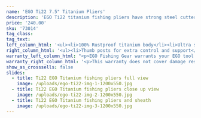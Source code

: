 ```yaml
---
name: 'EGO Ti22 7.5" Titanium Pliers'
description: 'EGO Ti22 titanium fishing pliers have strong steel cutters. 100% Rustproof ultra-strong lightweight replaceable tungsten steel cutters Lanyard fastening loop and sheath'
price: '240.00'
sku: '73014'
tag_class:
tag_text:
left_column_html: '<ul><li>100% Rustproof titanium body</li><li>Ultra strong teeth for maximum grip</li><li>Precisely engineered replaceable tungsten steel cutters</li><li>Contoured handles for comfort grip</li></ul>'
right_column_html: '<ul><li>Thumb posts for extra control and support</li><li>Lanyard fastening loop and sheath included</li><li>Limited lifetime warranty</li></ul>'
warranty_left_column_html: "<p>EGO Fishing Gear warrants your EGO tool to be free of defects in material and workmanship for a period of two (1) year from the date of original purchase.</p><div class=\"\\&quot;divider\\&quot;\">&nbsp;</div><p><strong>If your EGO fishing tool exhibits such a defect, Adventure Products will, at its option, replace or repair it without charge, provided the customer:</strong></p><p><strong>1) Returns </strong><strong>defective</strong><strong> product, postage paid and insured, indicating the reason(s) for the return to:</strong></p><p>Adventure Products<br />Product Returns<br />889 Guy Paine Rd.<br />Macon, GA 31206</p><p>2) Submits proof of date of original purchase.</p><p><a class=\"block_btn\" href=\"/contact-us\">File Claim Online</a></p>"
warranty_right_column_html: '<p>This warranty does not cover damage resulting from accident, misuse, abuse, tampering, unreasonable use or normal wear.</p><p>ADVENTURE PRODUCTS, INC. MAKES NO OTHER WARRANTY EXPRESS OR IMPLIED INCLUDING THE IMPLIED WARRANTIES OF MERCHANTABILITY AND FITNESS FOR PARTICULAR USE.</p>'
show_as_crosssells: false
slides:
  - title: Ti22 EGO Titanium fishing pliers full view
    image: /uploads/ego-ti22-img-1-1200x550.jpg
  - title: Ti22 EGO Titanium fishing pliers close up view
    image: /uploads/ego-ti22-img-2-1200x550.jpg
  - title: Ti22 EGO Titanium fishing pliers and sheath
    image: /uploads/ego-ti22-img-3-1200x550.jpg
---
```

